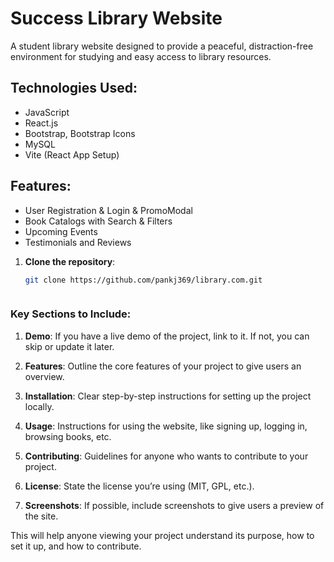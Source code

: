 # Success Library Website

A student library website designed to provide a peaceful, distraction-free environment for studying and easy access to library resources.

## Technologies Used:
- JavaScript
- React.js
- Bootstrap, Bootstrap Icons
- MySQL
- Vite (React App Setup)

## Features:
- User Registration & Login & PromoModal
- Book Catalogs with Search & Filters
- Upcoming Events
- Testimonials and Reviews

1. **Clone the repository**:
   ```bash
   git clone https://github.com/pankj369/library.com.git


   
### Key Sections to Include:

1. **Demo**: If you have a live demo of the project, link to it. If not, you can skip or update it later.
   
2. **Features**: Outline the core features of your project to give users an overview.

3. **Installation**: Clear step-by-step instructions for setting up the project locally. 

4. **Usage**: Instructions for using the website, like signing up, logging in, browsing books, etc.

5. **Contributing**: Guidelines for anyone who wants to contribute to your project.

6. **License**: State the license you’re using (MIT, GPL, etc.).

7. **Screenshots**: If possible, include screenshots to give users a preview of the site.

This will help anyone viewing your project understand its purpose, how to set it up, and how to contribute.
